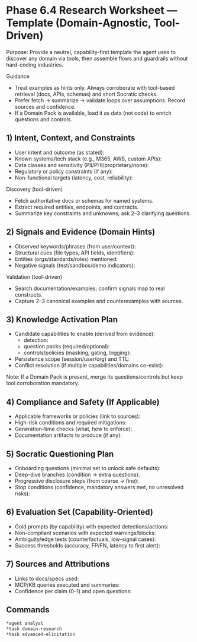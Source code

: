 # Phase 6.4 Research Worksheet — Template (Domain-Agnostic, Tool-Driven)

Purpose: Provide a neutral, capability-first template the agent uses to discover any domain via tools, then assemble flows and guardrails without hard-coding industries.

Guidance

- Treat examples as hints only. Always corroborate with tool-based retrieval (docs, APIs, schemas) and short Socratic checks.
- Prefer fetch → summarize → validate loops over assumptions. Record sources and confidence.
- If a Domain Pack is available, load it as data (not code) to enrich questions and controls.

## 1) Intent, Context, and Constraints

- User intent and outcome (as stated):
- Known systems/tech stack (e.g., M365, AWS, custom APIs):
- Data classes and sensitivity (PII/PHI/proprietary/none):
- Regulatory or policy constraints (if any):
- Non-functional targets (latency, cost, reliability):

Discovery (tool-driven)

- Fetch authoritative docs or schemas for named systems.
- Extract required entities, endpoints, and contracts.
- Summarize key constraints and unknowns; ask 2–3 clarifying questions.

## 2) Signals and Evidence (Domain Hints)

- Observed keywords/phrases (from user/context):
- Structural cues (file types, API fields, identifiers):
- Entities (orgs/standards/roles) mentioned:
- Negative signals (test/sandbox/demo indicators):

Validation (tool-driven)

- Search documentation/examples; confirm signals map to real constructs.
- Capture 2–3 canonical examples and counterexamples with sources.

## 3) Knowledge Activation Plan

- Candidate capabilities to enable (derived from evidence):
  - detection:
  - question packs (required/optional):
  - controls/policies (masking, gating, logging):
- Persistence scope (session/user/org) and TTL:
- Conflict resolution (if multiple capabilities/domains co-exist):

Note: If a Domain Pack is present, merge its questions/controls but keep tool corroboration mandatory.

## 4) Compliance and Safety (If Applicable)

- Applicable frameworks or policies (link to sources):
- High-risk conditions and required mitigations:
- Generation-time checks (what, how to enforce):
- Documentation artifacts to produce (if any):

## 5) Socratic Questioning Plan

- Onboarding questions (minimal set to unlock safe defaults):
- Deep-dive branches (condition → extra questions):
- Progressive disclosure steps (from coarse → fine):
- Stop conditions (confidence, mandatory answers met, no unresolved risks):

## 6) Evaluation Set (Capability-Oriented)

- Gold prompts (by capability) with expected detections/actions:
- Non-compliant scenarios with expected warnings/blocks:
- Ambiguity/edge tests (counterfactuals, low-signal cases):
- Success thresholds (accuracy, FP/FN, latency to first alert):

## 7) Sources and Attributions

- Links to docs/specs used:
- MCP/KB queries executed and summaries:
- Confidence per claim (0–1) and open questions:

## Commands

```bash
*agent analyst
*task domain-research
*task advanced-elicitation
```
